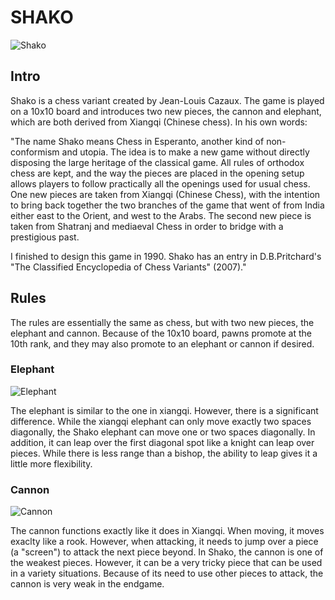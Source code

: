 # SHAKO

![Shako](https://github.com/gbtami/pychess-variants/blob/master/static/images/CVariantsGuide/Shako.png)

## Intro

Shako is a chess variant created by Jean-Louis Cazaux. The game is played on a 10x10 board and introduces two new pieces, the cannon and elephant, which are both derived from Xiangqi (Chinese chess). In his own words:

"The name Shako means Chess in Esperanto, another kind of non-conformism and utopia. The idea is to make a new game without directly disposing the large heritage of the classical game. All rules of orthodox chess are kept, and the way the pieces are placed in the opening setup allows players to follow practically all the openings used for usual chess. One new pieces are taken from Xiangqi (Chinese Chess), with the intention to bring back together the two branches of the game that went of from India either east to the Orient, and west to the Arabs. The second new piece is taken from Shatranj and mediaeval Chess in order to bridge with a prestigious past.

I finished to design this game in 1990. Shako has an entry in D.B.Pritchard's "The Classified Encyclopedia of Chess Variants" (2007)."

## Rules

The rules are essentially the same as chess, but with two new pieces, the elephant and cannon. Because of the 10x10 board, pawns promote at the 10th rank, and they may also promote to an elephant or cannon if desired.

### Elephant

![Elephant](https://github.com/gbtami/pychess-variants/blob/master/static/images/CVariantsGuide/ShakoElephant.png)

The elephant is similar to the one in xiangqi. However, there is a significant difference. While the xiangqi elephant can only move exactly two spaces diagonally, the Shako elephant can move one or two spaces diagonally. In addition, it can leap over the first diagonal spot like a knight can leap over pieces. While there is less range than a bishop, the ability to leap gives it a little more flexibility.

### Cannon

![Cannon](https://github.com/gbtami/pychess-variants/blob/master/static/images/CVariantsGuide/Cannon.png)

The cannon functions exactly like it does in Xiangqi. When moving, it moves exaclty like a rook. However, when attacking, it needs to jump over a piece (a "screen") to attack the next piece beyond. In Shako, the cannon is one of the weakest pieces. However, it can be a very tricky piece that can be used in a variety situations. Because of its need to use other pieces to attack, the cannon is very weak in the endgame.
